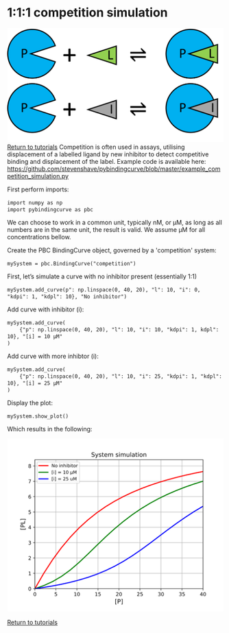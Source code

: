# 1:1:1 competition simulation
![1:1 binding system](./images/Fig_system_competition.png "1:1 binding system")
[Return to tutorials](tutorial.md)
Competition is often used in assays, utilising displacement of a labelled ligand by new inhibitor to detect competitive binding and displacement of the label.  Example code is available here: 
https://github.com/stevenshave/pybindingcurve/blob/master/example_competition_simulation.py
 
First perform imports:
```
import numpy as np
import pybindingcurve as pbc
```
We can choose to work in a common unit, typically nM, or µM, as long as all numbers are in the same unit, the result is valid.  We assume µM for all concentrations bellow.

Create the PBC BindingCurve object, governed by a 'competition' system:
```
mySystem = pbc.BindingCurve("competition")
```
First, let’s simulate a curve with no inhibitor present (essentially 1:1)

```
mySystem.add_curve(p": np.linspace(0, 40, 20), "l": 10, "i": 0, "kdpi": 1, "kdpl": 10}, "No inhibitor")
```
Add curve with inhibitor (i):
```
mySystem.add_curve(
    {"p": np.linspace(0, 40, 20), "l": 10, "i": 10, "kdpi": 1, kdpl": 10}, "[i] = 10 µM"
)
```

Add curve with more inhibtor (i):
```
mySystem.add_curve(
    {"p": np.linspace(0, 40, 20), "l": 10, "i": 25, "kdpi": 1, "kdpl": 10}, "[i] = 25 µM"
)
```
Display the plot:
```
mySystem.show_plot()
```
Which results in the following:

![Competition simulation](./images/Fig_competition_simulation.svg)


[Return to tutorials](tutorial.md)